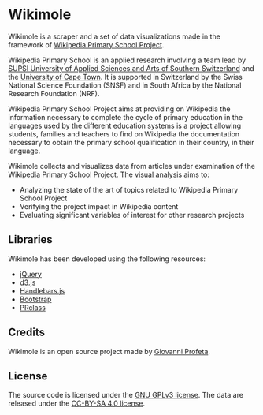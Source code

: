 Wikimole
=========

Wikimole is a scraper and a set of data visualizations made in the framework of [Wikipedia Primary School Project](https://meta.wikimedia.org/wiki/Research:Wikipedia_Primary_School_SSAJRP_programme).

Wikipedia Primary School is an applied research involving a team lead by [SUPSI University of Applied Sciences and Arts of Southern Switzerland](http://www.supsi.ch/lcv) and the [University of Cape Town](http://www.uct.ac.za/). It is supported in Switzerland by the Swiss National Science Foundation (SNSF) and in South Africa by the National Research Foundation (NRF).

Wikipedia Primary School Project aims at providing on Wikipedia the information necessary to complete the cycle of primary education in the languages used by the different education systems is a project allowing students, families and teachers to find on Wikipedia the documentation necessary to obtain the primary school qualification in their country, in their language.

Wikimole collects and visualizes data from articles under examination of the Wikipedia Primary School Project. The [visual analysis](https://bitly.com/WPS-evaluation) aims to:

* Analyzing the state of the art of topics related to Wikipedia Primary School Project
* Verifying the project impact in Wikipedia content
* Evaluating significant variables of interest for other research projects

Libraries
--------
Wikimole has been developed using the following resources:

-	[jQuery](https://jquery.com/)
-	[d3.js](https://d3js.org/)
-	[Handlebars.js](http://handlebarsjs.com/)
-	[Bootstrap](http://getbootstrap.com/)
-	[PRclass](http://99webtools.com/blog/php-script-to-get-pagerank/)

Credits
--------
Wikimole is an open source project made by [Giovanni Profeta](https://github.com/giovannipro).


License
--------
The source code is licensed under the [GNU GPLv3 license](https://github.com/giovannipro/wikimole/blob/master/LICENSE).
The data are released under the [CC-BY-SA 4.0 license](http://creativecommons.org/licenses/by-sa/4.0/).
